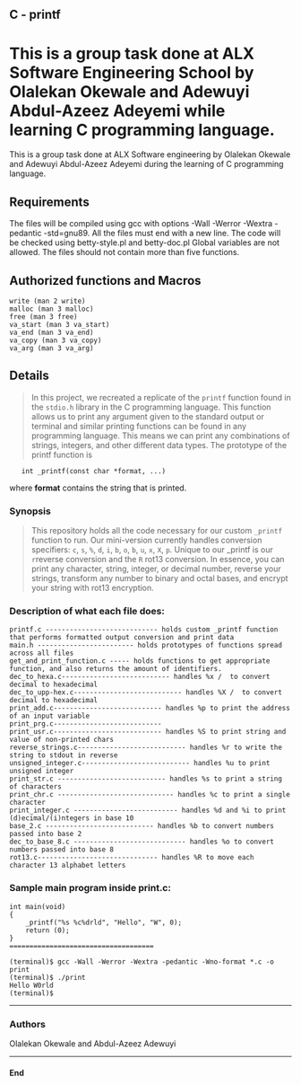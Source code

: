 ## C - printf
This is a group task done at ALX Software Engineering School by Olalekan Okewale and Adewuyi Abdul-Azeez Adeyemi while learning C programming language.
=======
This is a group task done at ALX Software engineering by Olalekan Okewale and Adewuyi Abdul-Azeez Adeyemi during the learning of C programming language.

## Requirements
The files will be compiled using gcc with options -Wall -Werror -Wextra -pedantic -std=gnu89.
All the files must end with a new line.
The code will be checked using betty-style.pl and betty-doc.pl
Global variables are not allowed.
The files should not contain more than five functions.

## Authorized functions and Macros
```
write (man 2 write)
malloc (man 3 malloc)
free (man 3 free)
va_start (man 3 va_start)
va_end (man 3 va_end)
va_copy (man 3 va_copy)
va_arg (man 3 va_arg)
```

## Details

> In this project, we recreated a replicate of the ```printf``` function found in
> the ```stdio.h``` library in the C programming language. This function allows
> us to print any argument given to the standard output or terminal and similar
> printing functions can be found in any programming language. This means we can
> print any combinations of strings, integers, and other different data types.
> The prototype of the printf function is
 
       int _printf(const char *format, ...)
where **format** contains the string that is printed.

### Synopsis
> This repository holds all the code necessary for our custom ```_printf```
> function to run. Our mini-version currently handles conversion specifiers:
> ```c```, ```s```, ```%```, ```d```, ```i```, ```b```, ```o```, ```b```, ```u```, ```x```,
> ```X```, ```p```.
> Unique to our _printf is our ```r```reverse conversion and the ```R``` rot13 conversion.
> In essence, you can print any character, string, integer, or decimal number, 
> reverse your strings, transform any number to binary and octal bases,
> and encrypt your string with rot13 encryption. 

### Description of what each file does:
```
printf.c ---------------------------- holds custom _printf function that performs formatted output conversion and print data
main.h ------------------------ holds prototypes of functions spread across all files
get_and_print_function.c ----- holds functions to get appropriate function, and also returns the amount of identifiers.
dec_to_hexa.c--------------------------- handles %x /  to convert decimal to hexadecimal
dec_to_upp-hex.c--------------------------- handles %X /  to convert decimal to hexadecimal 
print_add.c--------------------------- handles %p to print the address of an input variable
print_prg.c--------------------------- 
print_usr.c--------------------------- handles %S to print string and value of non-printed chars
reverse_strings.c--------------------------- handles %r to write the string to stdout in reverse 
unsigned_integer.c--------------------------- handles %u to print unsigned integer
print_str.c --------------------------- handles %s to print a string of characters
print_chr.c ----------------------------- handles %c to print a single character
print_integer.c -------------------------- handles %d and %i to print (d)ecimal/(i)ntegers in base 10
base_2.c --------------------------- handles %b to convert numbers passed into base 2
dec_to_base_8.c ---------------------------- handles %o to convert numbers passed into base 8
rot13.c------------------------------ handles %R to move each character 13 alphabet letters 
```

### Sample main program inside print.c:
```
int main(void)
{
	_printf("%s %c%drld", "Hello", "W", 0);
	return (0);
}
====================================

(terminal)$ gcc -Wall -Werror -Wextra -pedantic -Wno-format *.c -o print
(terminal)$ ./print
Hello W0rld
(terminal)$
```
-----------------

### Authors
Olalekan Okewale and Abdul-Azeez Adewuyi

---------------

#### End
